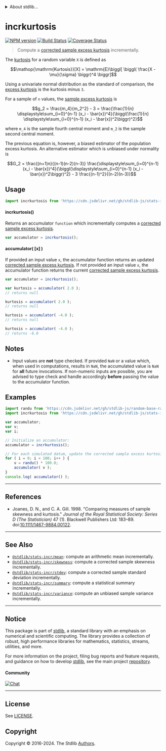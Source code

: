 <!--

@license Apache-2.0

Copyright (c) 2018 The Stdlib Authors.

Licensed under the Apache License, Version 2.0 (the "License");
you may not use this file except in compliance with the License.
You may obtain a copy of the License at

   http://www.apache.org/licenses/LICENSE-2.0

Unless required by applicable law or agreed to in writing, software
distributed under the License is distributed on an "AS IS" BASIS,
WITHOUT WARRANTIES OR CONDITIONS OF ANY KIND, either express or implied.
See the License for the specific language governing permissions and
limitations under the License.

-->


<details>
  <summary>
    About stdlib...
  </summary>
  <p>We believe in a future in which the web is a preferred environment for numerical computation. To help realize this future, we've built stdlib. stdlib is a standard library, with an emphasis on numerical and scientific computation, written in JavaScript (and C) for execution in browsers and in Node.js.</p>
  <p>The library is fully decomposable, being architected in such a way that you can swap out and mix and match APIs and functionality to cater to your exact preferences and use cases.</p>
  <p>When you use stdlib, you can be absolutely certain that you are using the most thorough, rigorous, well-written, studied, documented, tested, measured, and high-quality code out there.</p>
  <p>To join us in bringing numerical computing to the web, get started by checking us out on <a href="https://github.com/stdlib-js/stdlib">GitHub</a>, and please consider <a href="https://opencollective.com/stdlib">financially supporting stdlib</a>. We greatly appreciate your continued support!</p>
</details>

# incrkurtosis

[![NPM version][npm-image]][npm-url] [![Build Status][test-image]][test-url] [![Coverage Status][coverage-image]][coverage-url] <!-- [![dependencies][dependencies-image]][dependencies-url] -->

> Compute a [corrected sample excess kurtosis][sample-excess-kurtosis] incrementally.

<section class="intro">

The [kurtosis][sample-excess-kurtosis] for a random variable `X` is defined as

<!-- <equation class="equation" label="eq:kurtosis" align="center" raw="\operatorname{Kurtosis}[X] = \mathrm{E}\biggl[ \biggl( \frac{X - \mu}{\sigma} \biggr)^4 \biggr]" alt="Equation for the kurtosis."> -->

```math
\mathop{\mathrm{Kurtosis}}[X] = \mathrm{E}\biggl[ \biggl( \frac{X - \mu}{\sigma} \biggr)^4 \biggr]
```

<!-- <div class="equation" align="center" data-raw-text="\operatorname{Kurtosis}[X] = \mathrm{E}\biggl[ \biggl( \frac{X - \mu}{\sigma} \biggr)^4 \biggr]" data-equation="eq:kurtosis">
    <img src="https://cdn.jsdelivr.net/gh/stdlib-js/stdlib@49d8cabda84033d55d7b8069f19ee3dd8b8d1496/lib/node_modules/@stdlib/stats/incr/kurtosis/docs/img/equation_kurtosis.svg" alt="Equation for the kurtosis.">
    <br>
</div> -->

<!-- </equation> -->

Using a univariate normal distribution as the standard of comparison, the [excess kurtosis][sample-excess-kurtosis] is the kurtosis minus `3`.

For a sample of `n` values, the [sample excess kurtosis][sample-excess-kurtosis] is

<!-- <equation class="equation" label="eq:sample_excess_kurtosis" align="center" raw="g_2 = \frac{m_4}{m_2^2} - 3 = \frac{\frac{1}{n} \displaystyle\sum_{i=0}^{n-1} (x_i - \bar{x})^4}{\biggl(\frac{1}{n} \displaystyle\sum_{i=0}^{n-1} (x_i - \bar{x})^2\biggr)^2}" alt="Equation for the sample excess kurtosis."> -->

```math
g_2 = \frac{m_4}{m_2^2} - 3 = \frac{\frac{1}{n} \displaystyle\sum_{i=0}^{n-1} (x_i - \bar{x})^4}{\biggl(\frac{1}{n} \displaystyle\sum_{i=0}^{n-1} (x_i - \bar{x})^2\biggr)^2}
```

<!-- <div class="equation" align="center" data-raw-text="g_2 = \frac{m_4}{m_2^2} - 3 = \frac{\frac{1}{n} \displaystyle\sum_{i=0}^{n-1} (x_i - \bar{x})^4}{\biggl(\frac{1}{n} \displaystyle\sum_{i=0}^{n-1} (x_i - \bar{x})^2\biggr)^2}" data-equation="eq:sample_excess_kurtosis">
    <img src="https://cdn.jsdelivr.net/gh/stdlib-js/stdlib@49d8cabda84033d55d7b8069f19ee3dd8b8d1496/lib/node_modules/@stdlib/stats/incr/kurtosis/docs/img/equation_sample_excess_kurtosis.svg" alt="Equation for the sample excess kurtosis.">
    <br>
</div> -->

<!-- </equation> -->

where `m_4` is the sample fourth central moment and `m_2` is the sample second central moment.

The previous equation is, however, a biased estimator of the population excess kurtosis. An alternative estimator which is unbiased under normality is

<!-- <equation class="equation" label="eq:corrected_sample_excess_kurtosis" align="center" raw="G_2 = \frac{(n+1)n}{(n-1)(n-2)(n-3)} \frac{\displaystyle\sum_{i=0}^{n-1} (x_i - \bar{x})^4}{\biggl(\displaystyle\sum_{i=0}^{n-1} (x_i - \bar{x})^2\biggr)^2} - 3 \frac{(n-1)^2}{(n-2)(n-3)}" alt="Equation for the corrected sample excess kurtosis."> -->

```math
G_2 = \frac{(n+1)n}{(n-1)(n-2)(n-3)} \frac{\displaystyle\sum_{i=0}^{n-1} (x_i - \bar{x})^4}{\biggl(\displaystyle\sum_{i=0}^{n-1} (x_i - \bar{x})^2\biggr)^2} - 3 \frac{(n-1)^2}{(n-2)(n-3)}
```

<!-- <div class="equation" align="center" data-raw-text="G_2 = \frac{(n+1)n}{(n-1)(n-2)(n-3)} \frac{\displaystyle\sum_{i=0}^{n-1} (x_i - \bar{x})^4}{\biggl(\displaystyle\sum_{i=0}^{n-1} (x_i - \bar{x})^2\biggr)^2} - 3 \frac{(n-1)^2}{(n-2)(n-3)}" data-equation="eq:corrected_sample_excess_kurtosis">
    <img src="https://cdn.jsdelivr.net/gh/stdlib-js/stdlib@49d8cabda84033d55d7b8069f19ee3dd8b8d1496/lib/node_modules/@stdlib/stats/incr/kurtosis/docs/img/equation_corrected_sample_excess_kurtosis.svg" alt="Equation for the corrected sample excess kurtosis.">
    <br>
</div> -->

<!-- </equation> -->

</section>

<!-- /.intro -->



<section class="usage">

## Usage

```javascript
import incrkurtosis from 'https://cdn.jsdelivr.net/gh/stdlib-js/stats-incr-kurtosis@deno/mod.js';
```

#### incrkurtosis()

Returns an accumulator `function` which incrementally computes a [corrected sample excess kurtosis][sample-excess-kurtosis].

```javascript
var accumulator = incrkurtosis();
```

#### accumulator( \[x] )

If provided an input value `x`, the accumulator function returns an updated [corrected sample excess kurtosis][sample-excess-kurtosis]. If not provided an input value `x`, the accumulator function returns the current [corrected sample excess kurtosis][sample-excess-kurtosis].

```javascript
var accumulator = incrkurtosis();

var kurtosis = accumulator( 2.0 );
// returns null

kurtosis = accumulator( 2.0 );
// returns null

kurtosis = accumulator( -4.0 );
// returns null

kurtosis = accumulator( -4.0 );
// returns -6.0
```

</section>

<!-- /.usage -->

<section class="notes">

## Notes

-   Input values are **not** type checked. If provided `NaN` or a value which, when used in computations, results in `NaN`, the accumulated value is `NaN` for **all** future invocations. If non-numeric inputs are possible, you are advised to type check and handle accordingly **before** passing the value to the accumulator function.

</section>

<!-- /.notes -->

<section class="examples">

## Examples

<!-- eslint no-undef: "error" -->

```javascript
import randu from 'https://cdn.jsdelivr.net/gh/stdlib-js/random-base-randu@deno/mod.js';
import incrkurtosis from 'https://cdn.jsdelivr.net/gh/stdlib-js/stats-incr-kurtosis@deno/mod.js';

var accumulator;
var v;
var i;

// Initialize an accumulator:
accumulator = incrkurtosis();

// For each simulated datum, update the corrected sample excess kurtosis...
for ( i = 0; i < 100; i++ ) {
    v = randu() * 100.0;
    accumulator( v );
}
console.log( accumulator() );
```

</section>

<!-- /.examples -->

* * *

<section class="references">

## References

-   Joanes, D. N., and C. A. Gill. 1998. "Comparing measures of sample skewness and kurtosis." _Journal of the Royal Statistical Society: Series D (The Statistician)_ 47 (1). Blackwell Publishers Ltd: 183–89. doi:[10.1111/1467-9884.00122][@joanes:1998].

</section>

<!-- /.references -->

<!-- Section for related `stdlib` packages. Do not manually edit this section, as it is automatically populated. -->

<section class="related">

* * *

## See Also

-   <span class="package-name">[`@stdlib/stats-incr/mean`][@stdlib/stats/incr/mean]</span><span class="delimiter">: </span><span class="description">compute an arithmetic mean incrementally.</span>
-   <span class="package-name">[`@stdlib/stats-incr/skewness`][@stdlib/stats/incr/skewness]</span><span class="delimiter">: </span><span class="description">compute a corrected sample skewness incrementally.</span>
-   <span class="package-name">[`@stdlib/stats-incr/stdev`][@stdlib/stats/incr/stdev]</span><span class="delimiter">: </span><span class="description">compute a corrected sample standard deviation incrementally.</span>
-   <span class="package-name">[`@stdlib/stats-incr/summary`][@stdlib/stats/incr/summary]</span><span class="delimiter">: </span><span class="description">compute a statistical summary incrementally.</span>
-   <span class="package-name">[`@stdlib/stats-incr/variance`][@stdlib/stats/incr/variance]</span><span class="delimiter">: </span><span class="description">compute an unbiased sample variance incrementally.</span>

</section>

<!-- /.related -->

<!-- Section for all links. Make sure to keep an empty line after the `section` element and another before the `/section` close. -->


<section class="main-repo" >

* * *

## Notice

This package is part of [stdlib][stdlib], a standard library with an emphasis on numerical and scientific computing. The library provides a collection of robust, high performance libraries for mathematics, statistics, streams, utilities, and more.

For more information on the project, filing bug reports and feature requests, and guidance on how to develop [stdlib][stdlib], see the main project [repository][stdlib].

#### Community

[![Chat][chat-image]][chat-url]

---

## License

See [LICENSE][stdlib-license].


## Copyright

Copyright &copy; 2016-2024. The Stdlib [Authors][stdlib-authors].

</section>

<!-- /.stdlib -->

<!-- Section for all links. Make sure to keep an empty line after the `section` element and another before the `/section` close. -->

<section class="links">

[npm-image]: http://img.shields.io/npm/v/@stdlib/stats-incr-kurtosis.svg
[npm-url]: https://npmjs.org/package/@stdlib/stats-incr-kurtosis

[test-image]: https://github.com/stdlib-js/stats-incr-kurtosis/actions/workflows/test.yml/badge.svg?branch=v0.2.1
[test-url]: https://github.com/stdlib-js/stats-incr-kurtosis/actions/workflows/test.yml?query=branch:v0.2.1

[coverage-image]: https://img.shields.io/codecov/c/github/stdlib-js/stats-incr-kurtosis/main.svg
[coverage-url]: https://codecov.io/github/stdlib-js/stats-incr-kurtosis?branch=main

<!--

[dependencies-image]: https://img.shields.io/david/stdlib-js/stats-incr-kurtosis.svg
[dependencies-url]: https://david-dm.org/stdlib-js/stats-incr-kurtosis/main

-->

[chat-image]: https://img.shields.io/gitter/room/stdlib-js/stdlib.svg
[chat-url]: https://app.gitter.im/#/room/#stdlib-js_stdlib:gitter.im

[stdlib]: https://github.com/stdlib-js/stdlib

[stdlib-authors]: https://github.com/stdlib-js/stdlib/graphs/contributors

[umd]: https://github.com/umdjs/umd
[es-module]: https://developer.mozilla.org/en-US/docs/Web/JavaScript/Guide/Modules

[deno-url]: https://github.com/stdlib-js/stats-incr-kurtosis/tree/deno
[deno-readme]: https://github.com/stdlib-js/stats-incr-kurtosis/blob/deno/README.md
[umd-url]: https://github.com/stdlib-js/stats-incr-kurtosis/tree/umd
[umd-readme]: https://github.com/stdlib-js/stats-incr-kurtosis/blob/umd/README.md
[esm-url]: https://github.com/stdlib-js/stats-incr-kurtosis/tree/esm
[esm-readme]: https://github.com/stdlib-js/stats-incr-kurtosis/blob/esm/README.md
[branches-url]: https://github.com/stdlib-js/stats-incr-kurtosis/blob/main/branches.md

[stdlib-license]: https://raw.githubusercontent.com/stdlib-js/stats-incr-kurtosis/main/LICENSE

[sample-excess-kurtosis]: https://en.wikipedia.org/wiki/Kurtosis

[@joanes:1998]: http://onlinelibrary.wiley.com/doi/10.1111/1467-9884.00122/

<!-- <related-links> -->

[@stdlib/stats/incr/mean]: https://github.com/stdlib-js/stats-incr-mean/tree/deno

[@stdlib/stats/incr/skewness]: https://github.com/stdlib-js/stats-incr-skewness/tree/deno

[@stdlib/stats/incr/stdev]: https://github.com/stdlib-js/stats-incr-stdev/tree/deno

[@stdlib/stats/incr/summary]: https://github.com/stdlib-js/stats-incr-summary/tree/deno

[@stdlib/stats/incr/variance]: https://github.com/stdlib-js/stats-incr-variance/tree/deno

<!-- </related-links> -->

</section>

<!-- /.links -->
